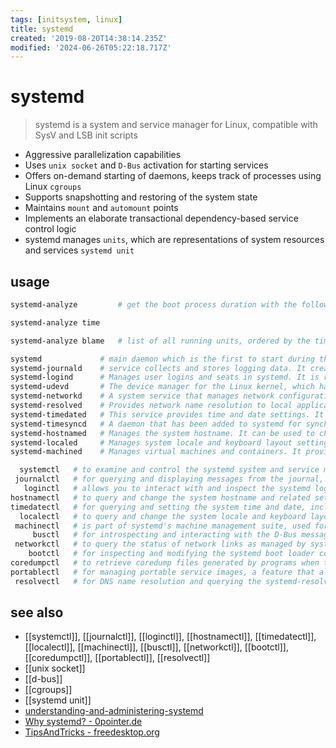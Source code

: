 ```yaml
---
tags: [initsystem, linux]
title: systemd
created: '2019-08-20T14:38:14.235Z'
modified: '2024-06-26T05:22:18.717Z'
---
```


# systemd

> systemd is a system and service manager for Linux, compatible with SysV and LSB init scripts

- Aggressive parallelization capabilities
- Uses `unix socket` and `D-Bus` activation for starting services
- Offers on-demand starting of daemons, keeps track of processes using Linux `cgroups`
- Supports snapshotting and restoring of the system state
- Maintains `mount` and `automount` points
- Implements an elaborate transactional dependency-based service control logic
- systemd manages `units`, which are representations of system resources and services `systemd unit`

## usage

```sh
systemd-analyze         # get the boot process duration with the following

systemd-analyze time

systemd-analyze blame   # list of all running units, ordered by the time taken to initialize
```

```sh
systemd             # main daemon which is the first to start during the boot process and the last to terminate during shutdown. It initializes the system and manages system processes.
systemd-journald    # service collects and stores logging data. It creates and maintains structured, indexed journals based on logging information that it receives from the kernel, initrd, and user processe.
systemd-logind      # Manages user logins and seats in systemd. It is responsible for tracking user sessions, login users, and managing user authentication.
systemd-udevd       # The device manager for the Linux kernel, which handles the kernel device events (hotplugging) to manage device nodes in the `/dev` directory.
systemd-networkd    # A system service that manages network configurations. It is capable of automatically configuring network interfaces based on network configuration files.
systemd-resolved    # Provides network name resolution to local applications via a D-Bus interface, the resolve NSS service (`nss-resolve`), and a local DNS stub listener on 127.0.0.53.
systemd-timedated   # This service provides time and date settings. It can be used to change the system clock or its settings, as well as to set the timezone.
systemd-timesyncd   # A daemon that has been added to systemd for synchronizing the system clock across the network. It implements an SNTP (Simple Network Time Protocol) client.
systemd-hostnamed   # Manages the system hostname. It can be used to change the system's hostname and related settings.
systemd-localed     # Manages system locale and keyboard layout settings.
systemd-machined    # Manages virtual machines and containers. It provides an interface for listing, starting, stopping, and managing VMs and containers.
```

```sh
  systemctl   # to examine and control the systemd system and service manager itself
 journalctl   # for querying and displaying messages from the journal, which is systemd's logging system
   loginctl   # allows you to interact with and inspect the systemd login manager, which handles user logins
hostnamectl   # to query and change the system hostname and related settings
timedatectl   # for querying and setting the system time and date, including managing time synchronization services
  localectl   # to query and change the system locale and keyboard layout settings
 machinectl   # is part of systemd's machine management suite, used for managing virtual machines and containers
     busctl   # for introspecting and interacting with the D-Bus message bus system, which is used for communication between different applications and the system
 networkctl   # to query the status of network links as managed by systemd-networkd
    bootctl   # for inspecting and modifying the systemd boot loader configuration, specifically for systems using systemd-boot
coredumpctl   # to retrieve coredump files generated by programs when they crash, allowing for debugging and analysis
portablectl   # for managing portable service images, a feature that allows you to bundle services and their dependencies into a single image that can be "attached" to different systems
 resolvectl   # for DNS name resolution and querying the systemd-resolved service, previously `systemd-resolve`
```


## see also


- [[systemctl]], [[journalctl]], [[loginctl]], [[hostnamectl]], [[timedatectl]], [[localectl]], [[machinectl]], [[busctl]], [[networkctl]], [[bootctl]], [[coredumpctl]], [[portablectl]], [[resolvectl]]
- [[unix socket]]
- [[d-bus]]
- [[cgroups]]
- [[systemd unit]]
- [understanding-and-administering-systemd](https://docs.fedoraproject.org/en-US/quick-docs/understanding-and-administering-systemd/#understanding-systemd)
- [Why systemd? - 0pointer.de](http://0pointer.de/blog/projects/why.html)
- [TipsAndTricks - freedesktop.org](https://www.freedesktop.org/wiki/Software/systemd/TipsAndTricks/)

